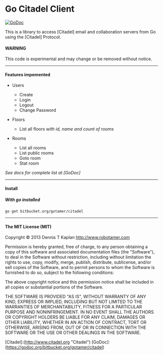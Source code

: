 Go Citadel Client
=================
[![GoDoc](https://godoc.org/bitbucket.org/gotamer/citadel?status.png)](https://godoc.org/bitbucket.org/gotamer/citadel)  

This is a library to access [Citadel] email and collaboration servers from Go using the [Citadel] Protocol. 

#### WARNING
This code is experimental and may change or be removed without notice.
________________________________________________________

#### Features impemented
 - Users
	+ Create
	+ Login
	+ Logout
	+ Change Password

 - Floors
	+ List all floors *with id, name and count of rooms*

 - Rooms
	+ List all rooms
	+ List public rooms
	+ Goto room
	+ Stat room

*See docs for complete list at [GoDoc]*
________________________________________________________

#### Install

##### With go installed

	go get bitbucket.org/gotamer/citadel


________________________________________________________

#### The MIT License (MIT)

Copyright © 2013 Dennis T Kaplan <http://www.robotamer.com>

Permission is hereby granted, free of charge, to any person obtaining a copy of this software and associated documentation files (the "Software"), to deal in the Software without restriction, including without limitation the rights to use, copy, modify, merge, publish, distribute, sublicense, and/or sell copies of the Software, and to permit persons to whom the Software is furnished to do so, subject to the following conditions:

The above copyright notice and this permission notice shall be included in all copies or substantial portions of the Software.

THE SOFTWARE IS PROVIDED "AS IS", WITHOUT WARRANTY OF ANY KIND, EXPRESS OR IMPLIED, INCLUDING BUT NOT LIMITED TO THE WARRANTIES OF MERCHANTABILITY, FITNESS FOR A PARTICULAR PURPOSE AND NONINFRINGEMENT. IN NO EVENT SHALL THE AUTHORS OR COPYRIGHT HOLDERS BE LIABLE FOR ANY CLAIM, DAMAGES OR OTHER LIABILITY, WHETHER IN AN ACTION OF CONTRACT, TORT OR OTHERWISE, ARISING FROM, OUT OF OR IN CONNECTION WITH THE SOFTWARE OR THE USE OR OTHER DEALINGS IN THE SOFTWARE.


[Citadel]:(http://www.citadel.org "Citadel")
[GoDoc]:(https://godoc.org/bitbucket.org/gotamer/citadel)
